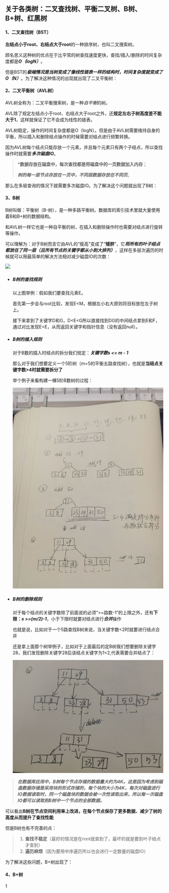 ## 关于各类树：二叉查找树、平衡二叉树、B树、B+树、红黑树

#### 1、二叉查找树（BST）

**左结点小于root、右结点大于root**的一种排序树，也叫二叉搜索树。

顾名思义这种树的优点在于比平常的树查找速度更快，查找/插入/删除的时间复杂度都是***O（logN）***。

但是BST的***极端情况是当树变成了像线性链表一样的结构时，时间复杂度就变成了O（N）***。为了解决这种情况的出现就出现了二叉平衡树：



#### 2、二叉平衡树（AVL树）

AVL树全称为：二叉平衡搜索树，是一种*自平衡*的树。

AVL除了规定左结点小于root、右结点大于root之外，还**规定左右子树高度差不能大于1**，这样就保证了它不会成为线性的链表。

AVL树稳定，操作的时间复杂度都是O（logN）。但是由于AVL树需要维持自身的平衡，所以插入和删除结点操作的时候需要对结点进行频繁转换。

因为AVL树每个结点只能存放一个元素，并且每个元素只有两个子结点，所以查找操作时就需要***多次磁盘IO***。

> ***数据存放在磁盘中，每次查找都是将磁盘中的一页数据加入内存**；
>
> ***树的每一层节点存放在一页中，不同层数据存放在不同页***。

那么在多层查询的情况下就需要多次磁盘IO。为了解决这个问题就出现了B树：



#### 3、B树

B树叫做：平衡树（B-树），是一种多路平衡树。数据库的索引技术里就大量使用着B和B+树的数据结构。

和AVL树一样它也是一种自平衡的树，在插入和删除操作时也需要对结点进行旋转等操作。

可以理解为：对于B树而言它由AVL的“瘦高”变成了“**矮胖**”，它***将所有的叶子结点都放在了同一层（且所有节点的关键字都从小到大排列）***，这样在多层次遍历的时候就可以用最简单的解决方法相对减少磁盘IO的次数：

![](https://github.com/yanyanran/pictures/blob/main/B%E6%A0%91.png?raw=true)

- ##### B树的查找规则

  以上图举例：假如我们要查找元素E。

  首先第一步会与root比较，发现E<M，根据左小右大原则将目标放在左子树上。

  接下来拿到了关键字D和G，D<E<G所以直接找到DG的中间结点拿到E和F，通过对比发现E=E，从而返回关键字和指针信息（没有返回null）。

- ##### B树的插入规则

  对于B数的插入时结点的拆分我们规定：***关键字数s <= m - 1***

  那么对于我们想要定义一个5阶树（m=5的平衡五路查找树），也就是**当结点关键字数>4时就需要拆分了**

  举个例子来看构建一棵5阶B数树的过程：

  ![](https://github.com/yanyanran/pictures/blob/main/B%E6%95%B0%E7%9A%84%E6%8F%92%E5%85%A5.jpg?raw=true)

- ##### B树的删除规则

  对于每个结点的关键字数除了前面说的必须“>=路数-1”的上限之外，还有**下限：*s >=(m/2)-1***，小于下限时就要对结点进行***合并***操作

  也就是说，比如对于一个5路查找B树来说，当关键字数<2时就要进行结点合并

  还是拿上面那个树举例子，比如对于上面最后的定B树我们想要删除关键字28，我们发现删除关键字28后该结点关键字为1<2,代表需要合并结点了：

  ![](https://github.com/yanyanran/pictures/blob/main/B%E6%A0%91%E7%9A%84%E5%88%A0%E9%99%A4.jpg?raw=true)



> ***在数据库应用中，B树每个节点存储的数据量大约为4K。这是因为考虑到磁盘数据存储是采用块的形式存储的，每个块的大小为4K，每次对磁盘进行IO数据读取时，同一个磁盘块的数据会被一次性读取出来，所以每一次磁盘IO都可以读取到B树中一个节点的全部数据。***



可以看出**B树在节点空间利用率上改进，在每个节点保存了更多数据、减少了树的高度从而提升了查找性能**

但是B树也有不完善的点：

> 1. **查找不稳定**（最好的情况是在root就查到了，最坏的就是要到叶子结点才查到）
> 2. **遍历麻烦**（因为要用中序遍历所以也会进行一定数量的磁盘IO）

为了解决这些问题，B+树出现了：



#### 4、B+树

1